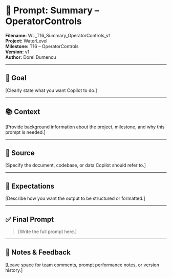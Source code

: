 # 📌 Prompt: Summary – OperatorControls

**Filename:** WL_T16_Summary_OperatorControls_v1  
**Project:** WaterLevel  
**Milestone:** T16 – OperatorControls  
**Version:** v1  
**Author:** Dorel Dumencu

---

## 🎯 Goal

[Clearly state what you want Copilot to do.]

---

## 📚 Context

[Provide background information about the project, milestone, and why this prompt is needed.]

---

## 📂 Source

[Specify the document, codebase, or data Copilot should refer to.]

---

## 📐 Expectations

[Describe how you want the output to be structured or formatted.]

---

## ✅ Final Prompt

> [Write the full prompt here.]

---

## 🧠 Notes & Feedback

[Leave space for team comments, prompt performance notes, or version history.]
